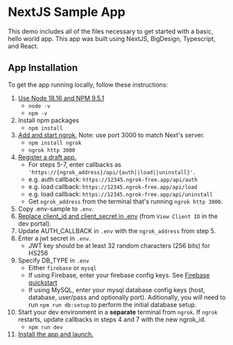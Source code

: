 # NextJS Sample App

This demo includes all of the files necessary to get started with a basic, hello world app. This app was built using NextJS, BigDesign, Typescript, and React.

## App Installation

To get the app running locally, follow these instructions:

1. [Use Node 18.16 and NPM 9.5.1](https://docs.npmjs.com/downloading-and-installing-node-js-and-npm#checking-your-version-of-npm-and-node-js)
    - `node -v`
    - `npm -v`
2. Install npm packages
    - `npm install`
3. [Add and start ngrok.](https://www.npmjs.com/package/ngrok#usage) Note: use port 3000 to match Next's server.
    - `npm install ngrok`
    - `ngrok http 3000`
4. [Register a draft app.](https://developer.bigcommerce.com/docs/3ef776e175eda-big-commerce-apps-quick-start#register-the-app)
     - For steps 5-7, enter callbacks as `'https://{ngrok_address}/api/{auth||load||uninstall}'`. 
     - e.g. auth callback: `https://12345.ngrok-free.app/api/auth`
     - e.g. load callback: `https://12345.ngrok-free.app/api/load`
     - e.g. load callback: `https://12345.ngrok-free.app/api/uninstall`
     - Get `ngrok_address` from the terminal that's running `ngrok http 3000`.
5. Copy .env-sample to `.env`.
6. [Replace client_id and client_secret in .env](https://devtools.bigcommerce.com/my/apps) (from `View Client ID` in the dev portal).
7. Update AUTH_CALLBACK in `.env` with the `ngrok_address` from step 5.
8. Enter a jwt secret in `.env`.
    - JWT key should be at least 32 random characters (256 bits) for HS256
9. Specify DB_TYPE in `.env`
    - Either `firebase` or `mysql`
    - If using Firebase, enter your firebase config keys. See [Firebase quickstart](https://firebase.google.com/docs/firestore/quickstart)
    - If using MySQL, enter your mysql database config keys (host, database, user/pass and optionally port). Aditionally, you will need to run `npm run db:setup` to perform the initial database setup.
10. Start your dev environment in a **separate** terminal from `ngrok`. If `ngrok` restarts, update callbacks in steps 4 and 7 with the new ngrok_id.
    - `npm run dev`
11. [Install the app and launch.](https://developer.bigcommerce.com/docs/3ef776e175eda-big-commerce-apps-quick-start#install-the-app)
